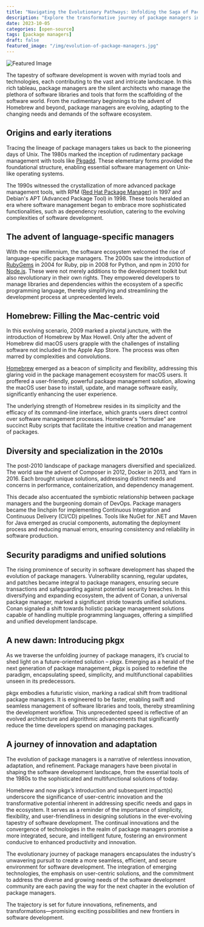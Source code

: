 ```yaml
---
title: "Navigating the Evolutionary Pathways: Unfolding the Saga of Package Managers from Homebrew to pkgx and Everything in between"
description: "Explore the transformative journey of package managers in software development. From early Unix tools to the revolutionary pkgx, delve into their evolution, significance, and the promise of future innovations in enhancing software productivity and security."
date: 2023-10-05
categories: [open-source]
tags: [package managers]
draft: false
featured_image: "/img/evolution-of-package-managers.jpg"
---
```


![Featured Image](/img/evolution-of-package-managers.jpg)

The tapestry of software development is woven with myriad tools and technologies, each contributing to the vast and intricate landscape. In this rich tableau, package managers are the silent architects who manage the plethora of software libraries and tools that form the scaffolding of the software world. From the rudimentary beginnings to the advent of Homebrew and beyond, package managers are evolving, adapting to the changing needs and demands of the software ecosystem.

## Origins and early iterations

Tracing the lineage of package managers takes us back to the pioneering days of Unix. The 1980s marked the inception of rudimentary package management with tools like [Pkgadd](https://docs.oracle.com/cd/E19683-01/817-6958/swmgrpkgs-proc-3/index.html). These elementary forms provided the foundational structure, enabling essential software management on Unix-like operating systems.

The 1990s witnessed the crystallization of more advanced package management tools, with RPM ([Red Hat Package Manager](https://www.redhat.com/en)) in 1997 and Debian's APT (Advanced Package Tool) in 1998. These tools heralded an era where software management began to embrace more sophisticated functionalities, such as dependency resolution, catering to the evolving complexities of software development.

## The advent of language-specific managers

With the new millennium, the software ecosystem welcomed the rise of language-specific package managers. The 2000s saw the introduction of [RubyGems](https://rubygems.org/) in 2004 for Ruby, pip in 2008 for Python, and npm in 2010 for [Node.js](https://nodejs.org/en). These were not merely additions to the development toolkit but also revolutionary in their own rights. They empowered developers to manage libraries and dependencies within the ecosystem of a specific programming language, thereby simplifying and streamlining the development process at unprecedented levels.

## Homebrew: Filling the Mac-centric void

In this evolving scenario, 2009 marked a pivotal juncture, with the introduction of Homebrew by Max Howell. Only after the advent of Homebrew did macOS users grapple with the challenges of installing software not included in the Apple App Store. The process was often marred by complexities and convolutions.

[Homebrew](https://brew.sh/) emerged as a beacon of simplicity and flexibility, addressing this glaring void in the package management ecosystem for macOS users. It proffered a user-friendly, powerful package management solution, allowing the macOS user base to install, update, and manage software easily, significantly enhancing the user experience.

The underlying strength of Homebrew resides in its simplicity and the efficacy of its command-line interface, which grants users direct control over software management processes. Homebrew's "formulae" are succinct Ruby scripts that facilitate the intuitive creation and management of packages.

## Diversity and specialization in the 2010s

The post-2010 landscape of package managers diversified and specialized. The world saw the advent of Composer in 2012, Docker in 2013, and Yarn in 2016. Each brought unique solutions, addressing distinct needs and concerns in performance, containerization, and dependency management.

This decade also accentuated the symbiotic relationship between package managers and the burgeoning domain of DevOps. Package managers became the linchpin for implementing Continuous Integration and Continuous Delivery (CI/CD) pipelines. Tools like NuGet for .NET and Maven for Java emerged as crucial components, automating the deployment process and reducing manual errors, ensuring consistency and reliability in software production.

## Security paradigms and unified solutions

The rising prominence of security in software development has shaped the evolution of package managers. Vulnerability scanning, regular updates, and patches became integral to package managers, ensuring secure transactions and safeguarding against potential security breaches.
In this diversifying and expanding ecosystem, the advent of Conan, a universal package manager, marked a significant stride towards unified solutions. Conan signaled a shift towards holistic package management solutions capable of handling multiple programming languages, offering a simplified and unified development landscape.

## A new dawn: Introducing pkgx

As we traverse the unfolding journey of package managers, it’s crucial to shed light on a future-oriented solution – pkgx. Emerging as a herald of the next generation of package management, pkgx is poised to redefine the paradigm, encapsulating speed, simplicity, and multifunctional capabilities unseen in its predecessors.

pkgx embodies a futuristic vision, marking a radical shift from traditional package managers. It is engineered to be faster, enabling swift and seamless management of software libraries and tools, thereby streamlining the development workflow. This unprecedented speed is reflective of an evolved architecture and algorithmic advancements that significantly reduce the time developers spend on managing packages.

## A journey of innovation and adaptation

The evolution of package managers is a narrative of relentless innovation, adaptation, and refinement. Package managers have been pivotal in shaping the software development landscape, from the essential tools of the 1980s to the sophisticated and multifunctional solutions of today.

Homebrew and now pkgx’s introduction and subsequent impact(s) underscore the significance of user-centric innovation and the transformative potential inherent in addressing specific needs and gaps in the ecosystem. It serves as a reminder of the importance of simplicity, flexibility, and user-friendliness in designing solutions in the ever-evolving tapestry of software development.
The continual innovations and the convergence of technologies in the realm of package managers promise a more integrated, secure, and intelligent future, fostering an environment conducive to enhanced productivity and innovation.

The evolutionary journey of package managers encapsulates the industry's unwavering pursuit to create a more seamless, efficient, and secure environment for software development. The integration of emerging technologies, the emphasis on user-centric solutions, and the commitment to address the diverse and growing needs of the software development community are each paving the way for the next chapter in the evolution of package managers.

The trajectory is set for future innovations, refinements, and transformations—promising exciting possibilities and new frontiers in software development.
